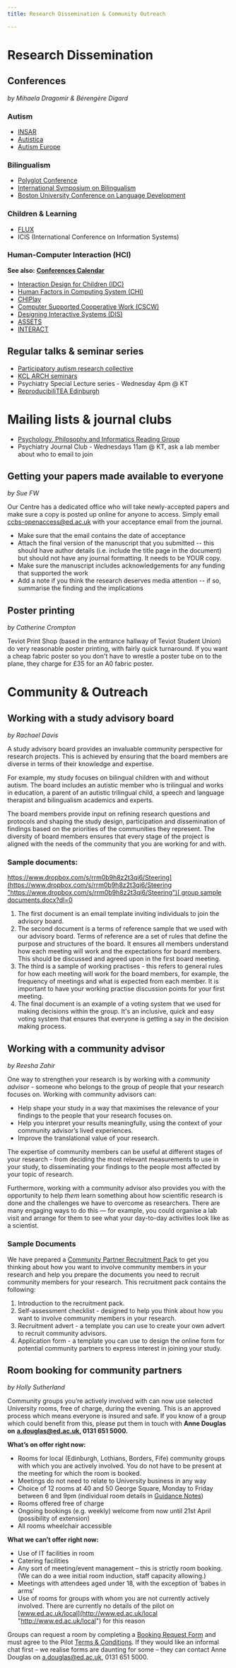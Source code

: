 ```yaml
---
title: Research Dissemination & Community Outreach

---
```

# Research Dissemination

## Conferences

_by Mihaela Dragomir & Bérengère Digard_

### Autism

* [INSAR](https://www.autism-insar.org/)
* [Autistica](https://www.autistica.org.uk/get-involved/research-conference)
* [Autism Europe](http://www.autismeurope-congress2019.com/en/)

### Bilingualism

* [Polyglot Conference](http://polyglotconference.com/)
* [International Symposium on Bilingualism](http://sites.psych.ualberta.ca/ISB12/)
* [Boston University Conference on Language Development](https://www.bu.edu/bucld/conference-info/schedule/)

### Children & Learning

* [FLUX](https://fluxsociety.org/)
* ICIS (International Conference on Information Systems)

### Human-Computer Interaction (HCI)

**See also:** [**Conferences Calendar**](https://sigchi.org/conferences/calendar/)

* [Interaction Design for Children (IDC)](http://idc-2018.org/)
* [Human Factors in Computing System (CHI)](http://chi2019.acm.org/)
* [CHIPlay](https://chiplay.acm.org/2018/)
* [Computer Supported Cooperative Work (CSCW)](https://cscw.acm.org/2018/)
* [Designing Interactive Systems (DIS)](http://dis2018.org/)
* [ASSETS](https://assets18.sigaccess.org/)
* [INTERACT](http://interact2019.org/)

## Regular talks & seminar series

* [Participatory autism research collective](https://participatoryautismresearch.wordpress.com/category/events/)
* [KCL ARCH seminars](https://twitter.us19.list-manage.com/subscribe?u=c5c8d2134955dc7dbe09ae0b1&id=c273087409)
* Psychiatry Special Lecture series - Wednesday 4pm @ KT
* [ReproducibiliTEA Edinburgh](https://www.ed.ac.uk/information-services/about/organisation/library-and-collections/open-research/reproducibilitea)

# Mailing lists & journal clubs

* [Psychology, Philosophy and Informatics Reading Group](http://lists.inf.ed.ac.uk/mailman/listinfo/ppig-list)
* Psychiatry Journal Club - Wednesdays 11am @ KT, ask a lab member about who to email to join

## Getting your papers made available to everyone

_by Sue FW_

Our Centre has a dedicated office who will take newly-accepted papers and make sure a copy is posted up online for anyone to access. Simply email [ccbs-openaccess@ed.ac.uk](mailto:ccbs-openaccess@ed.ac.uk) with your acceptance email from the journal.

* Make sure that the email contains the date of acceptance
* Attach the final version of the manuscript that you submitted -- this should have author details (i.e. include the title page in the document) but should not have any journal formatting. It needs to be YOUR copy.
* Make sure the manuscript includes acknowledgements for any funding that supported the work
* Add a note if you think the research deserves media attention -- if so, summarise the finding and the implications

## Poster printing

_by Catherine Crompton_

Teviot Print Shop (based in the entrance hallway of Teviot Student Union) do very reasonable poster printing, with fairly quick turnaround. If you want a cheap fabric poster so you don't have to wrestle a poster tube on to the plane, they charge for £35 for an A0 fabric poster.

# Community & Outreach

## Working with a study advisory board

_by Rachael Davis_

A study advisory board provides an invaluable community perspective for research projects. This is achieved by ensuring that the board members are diverse in terms of their knowledge and expertise.

For example, my study focuses on bilingual children with and without autism. The board includes an autistic member who is trilingual and works in education, a parent of an autistic trilingual child, a speech and language therapist and bilingualism academics and experts.

The board members provide input on refining research questions and protocols and shaping the study design, participation and dissemination of findings based on the priorities of the communities they represent. The diversity of board members ensures that every stage of the project is aligned with the needs of the community that you are working for and with.

### Sample documents:

[https://www.dropbox.com/s/rrm0b9h8z2t3qi6/Steering](https://www.dropbox.com/s/rrm0b9h8z2t3qi6/Steering "https://www.dropbox.com/s/rrm0b9h8z2t3qi6/Steering")[ group sample documents.docx?dl=0](https://www.dropbox.com/s/rrm0b9h8z2t3qi6/Steering%20group%20sample%20documents.docx?dl=0)

1. The first document is an email template inviting individuals to join the advisory board.
2. The second document is a terms of reference sample that we used with our advisory board. Terms of reference are a set of rules that define the purpose and structures of the board. It ensures all members understand how each meeting will work and the expectations for board members. This should be discussed and agreed upon in the first board meeting.
3. The third is a sample of working practises - this refers to general rules for how each meeting will work for the board members, for example, the frequency of meetings and what is expected from each member. It is important to have your working practise discussion points for your first meeting.
4. The final document is an example of a voting system that we used for making decisions within the group. It's an inclusive, quick and easy voting system that ensures that everyone is getting a say in the decision making process.

## Working with a community advisor

_by Reesha Zahir_

One way to strengthen your research is by working with a _community advisor -_ someone who belongs to the group of people that your research focuses on. Working with community advisors can:

* Help shape your study in a way that maximises the relevance of your findings to the people that your research focuses on.
* Help you interpret your results meaningfully, using the context of your community advisor’s lived experiences.
* Improve the translational value of your research.

The expertise of community members can be useful at different stages of your research - from deciding the most relevant measurements to use in your study, to disseminating your findings to the people most affected by your topic of research.

Furthermore, working with a community advisor also provides you with the opportunity to help _them_ learn something about how scientific research is done and the challenges we have to overcome as researchers. There are many engaging ways to do this — for example, you could organise a lab visit and arrange for them to see what your day-to-day activities look like as a scientist.

### Sample Documents

We have prepared a [Community Partner Recruitment Pack](https://drive.google.com/drive/folders/1EVeUTF01szrbgmtQ6PpsoWEbu2dy58Sn "Community Partner Recruitment Pack") to get you thinking about how you want to involve community members in your research and help you prepare the documents you need to recruit community members for your research. This recruitment pack contains the following:

1. Introduction to the recruitment pack.
2. Self-assessment checklist - designed to help you think about how you want to involve community members in your research.
3. Recruitment advert - a template you can use to create your own advert to recruit community advisors.
4. Application form - a template you can use to design the online form for potential community partners to express interest in joining your study.

## Room booking for community partners

_by Holly Sutherland_

Community groups you’re actively involved with can now use selected University rooms, free of charge, during the evening. This is an approved process which means everyone is insured and safe. If you know of a group which could benefit from this, please put them in touch with **Anne Douglas on** [**a.douglas@ed.ac.uk**](a.douglas@ed.ac.uk)**, 0131 651 5000.**

**What’s on offer right now:**

* Rooms for local (Edinburgh, Lothians, Borders, Fife) community groups with which you are actively involved. You do not have to be present at the meeting for which the room is booked.
* Meetings do not need to relate to University business in any way
* Choice of 12 rooms at 40 and 50 George Square, Monday to Friday between 6 and 9pm (individual room details in [Guidance Notes](https://www.ed.ac.uk/sites/default/files/atoms/files/communityaccessrooms_guidancenotes_0.pdf "https://www.ed.ac.uk/sites/default/files/atoms/files/communityaccessrooms_guidancenotes_0.pdf"))
* Rooms offered free of charge
* Ongoing bookings (e.g. weekly) welcome from now until 21st April (possibility of extension)
* All rooms wheelchair accessible

**What we can’t offer right now:**

* Use of IT facilities in room
* Catering facilities
* Any sort of meeting/event management – this is strictly room booking. (We can do a wee initial room induction, staff capacity allowing.)
* Meetings with attendees aged under 18, with the exception of ‘babes in arms’
* Use of rooms for groups with whom you are not currently actively involved. There are currently no details of the pilot on [www.ed.ac.uk/local](http://www.ed.ac.uk/local "http://www.ed.ac.uk/local") for this reason

Groups can request a room by completing a [Booking Request Form](https://w2.irm.ed.ac.uk/communityrooms "https://w2.irm.ed.ac.uk/communityrooms") and must agree to the Pilot [Terms & Conditions](https://www.ed.ac.uk/sites/default/files/atoms/files/communityaccessrooms_tcs_0.pdf "https://www.ed.ac.uk/sites/default/files/atoms/files/communityaccessrooms_tcs_0.pdf"). If they would like an informal chat first – we realise forms are daunting for some – they can contact Anne Douglas on [a.douglas@ed.ac.uk](mailto:a.douglas@ed.ac.uk "mailto:a.douglas@ed.ac.uk"), 0131 651 5000.